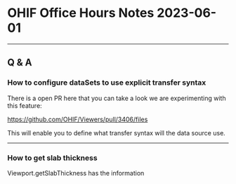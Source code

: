 # OHIF Office Hours Notes 2023-06-01

---

## Q & A

### How to configure dataSets to use explicit transfer syntax

There is a open PR here that you can take a look we are experimenting with this feature:

https://github.com/OHIF/Viewers/pull/3406/files

This will enable you to define what transfer syntax will the data source use.

---

### How to get slab thickness

Viewport.getSlabThickness has the information
